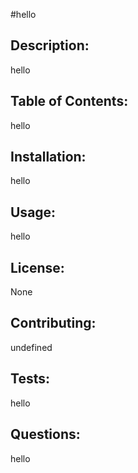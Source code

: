 #hello 
## Description: 
hello 
## Table of Contents: 
hello
## Installation: 
hello 
## Usage: 
hello 
## License: 
None 
## Contributing: 
undefined 
## Tests: 
hello 
 ## Questions: 
hello